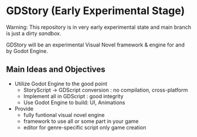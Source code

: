 # GDStory (Early Experimental Stage)

Warning: This repository is in very early experimental state and main branch is just a dirty *sandbox*.

GDStory will be an experimental Visual Novel framework & engine for and by Godot Engine.

## Main Ideas and Objectives

- Utilize Godot Engine to the good point
  - StoryScript → GDScript conversion : no compilation, cross-platform
  - Implement all in GDScript : good integrity
  - Use Godot Engine to build: UI, Animations
- Provide
  - fully funtional visual novel engine
  - framework to use all or some part in your game
  - editor for genre-specific script only game creation